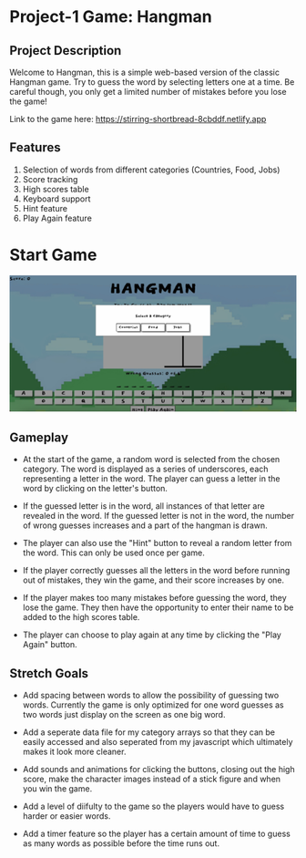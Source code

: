 # Project-1 Game: Hangman

## Project Description
Welcome to Hangman, this is a simple web-based version of the classic Hangman game. Try to guess the word by selecting letters one at a time. Be careful though, you only get a limited number of mistakes before you lose the game!

Link to the game here: https://stirring-shortbread-8cbddf.netlify.app


## Features
1. Selection of words from different categories (Countries, Food, Jobs)
2. Score tracking
3. High scores table
4. Keyboard support
5. Hint feature
6. Play Again feature


# Start Game
![Image](start-game.jpeg)


## Gameplay
- At the start of the game, a random word is selected from the chosen category. The word is displayed as a series of underscores, each representing a letter in the word. The player can guess a letter in the word by clicking on the letter's button.

- If the guessed letter is in the word, all instances of that letter are revealed in the word. If the guessed letter is not in the word, the number of wrong guesses increases and a part of the hangman is drawn.

- The player can also use the "Hint" button to reveal a random letter from the word. This can only be used once per game.

- If the player correctly guesses all the letters in the word before running out of mistakes, they win the game, and their score increases by one.

- If the player makes too many mistakes before guessing the word, they lose the game. They then have the opportunity to enter their name to be added to the high scores table.

- The player can choose to play again at any time by clicking the "Play Again" button.


## Stretch Goals
- Add spacing between words to allow the possibility of guessing two words. Currently the game is only optimized for one word guesses as two words just display on the screen as one big word.

- Add a seperate data file for my category arrays so that they can be easily accessed and also seperated from my javascript which ultimately makes it look more cleaner.

- Add sounds and animations for clicking the buttons, closing out the high score, make the character images instead of a stick figure and when you win the game.

- Add a level of diifulty to the game so the players would have to guess harder or easier words.

- Add a timer feature so the player has a certain amount of time to guess as many words as possible before the time runs out.

